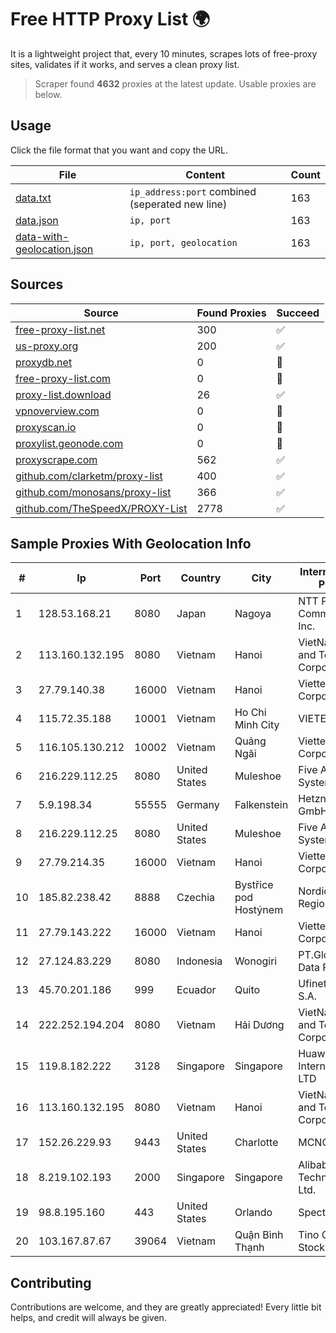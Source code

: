 
# Free HTTP Proxy List 🌍

It is a lightweight project that, every 10 minutes, scrapes lots of free-proxy sites, validates if it works, and serves a clean proxy list.


> Scraper found **4632** proxies at the latest update. Usable proxies are below.

## Usage

Click the file format that you want and copy the URL.


|File|Content|Count|
|----|-------|-----|
|[data.txt](https://raw.githubusercontent.com/themiralay/Proxy-List-World/master/data.txt)|`ip_address:port` combined (seperated new line)|163|
|[data.json](https://raw.githubusercontent.com/themiralay/Proxy-List-World/master/data.json)|`ip, port`|163|
|[data-with-geolocation.json](https://raw.githubusercontent.com/themiralay/Proxy-List-World/master/data-with-geolocation.json)|`ip, port, geolocation`|163|

## Sources

|Source|Found Proxies|Succeed|
|------|-------------|-------|
|[free-proxy-list.net](https://free-proxy-list.net)|300|✅|
|[us-proxy.org](https://www.us-proxy.org)|200|✅|
|[proxydb.net](http://proxydb.net)|0|🚫|
|[free-proxy-list.com](https://free-proxy-list.com/?page=&port=&type%5B%5D=http&type%5B%5D=https&up_time=0&search=Search)|0|🚫|
|[proxy-list.download](https://www.proxy-list.download/HTTP)|26|✅|
|[vpnoverview.com](https://vpnoverview.com/privacy/anonymous-browsing/free-proxy-servers)|0|🚫|
|[proxyscan.io](https://www.proxyscan.io)|0|🚫|
|[proxylist.geonode.com](https://proxylist.geonode.com/api/proxy-list?limit=300&page=1&sort_by=lastChecked&sort_type=desc&protocols=http,https)|0|🚫|
|[proxyscrape.com](https://api.proxyscrape.com/v2/?request=displayproxies&protocol=http&timeout=10000&country=all&ssl=all&anonymity=all)|562|✅|
|[github.com/clarketm/proxy-list](https://raw.githubusercontent.com/clarketm/proxy-list/master/proxy-list-raw.txt)|400|✅|
|[github.com/monosans/proxy-list](https://raw.githubusercontent.com/monosans/proxy-list/main/proxies/http.txt)|366|✅|
|[github.com/TheSpeedX/PROXY-List](https://raw.githubusercontent.com/TheSpeedX/PROXY-List/master/http.txt)|2778|✅|


## Sample Proxies With Geolocation Info

|#|Ip|Port|Country|City|Internet Service Provider|
|-|--|----|-------|----|-------------------------|
|1|128.53.168.21|8080|Japan|Nagoya|NTT PC Communications, Inc.|
|2|113.160.132.195|8080|Vietnam|Hanoi|VietNam Post and Telecom Corporation|
|3|27.79.140.38|16000|Vietnam|Hanoi|Viettel Corporation|
|4|115.72.35.188|10001|Vietnam|Ho Chi Minh City|VIETELmetro|
|5|116.105.130.212|10002|Vietnam|Quảng Ngãi|Viettel Corporation|
|6|216.229.112.25|8080|United States|Muleshoe|Five Area Systems, LLC|
|7|5.9.198.34|55555|Germany|Falkenstein|Hetzner Online GmbH|
|8|216.229.112.25|8080|United States|Muleshoe|Five Area Systems, LLC|
|9|27.79.214.35|16000|Vietnam|Hanoi|Viettel Corporation|
|10|185.82.238.42|8888|Czechia|Bystřice pod Hostýnem|Nordic Telecom Regional s.r.o.|
|11|27.79.143.222|16000|Vietnam|Hanoi|Viettel Corporation|
|12|27.124.83.229|8080|Indonesia|Wonogiri|PT.Global Media Data Prima|
|13|45.70.201.186|999|Ecuador|Quito|Ufinet Panama S.A.|
|14|222.252.194.204|8080|Vietnam|Hải Dương|VietNam Post and Telecom Corporation|
|15|119.8.182.222|3128|Singapore|Singapore|Huawei International Pte. LTD|
|16|113.160.132.195|8080|Vietnam|Hanoi|VietNam Post and Telecom Corporation|
|17|152.26.229.93|9443|United States|Charlotte|MCNC|
|18|8.219.102.193|2000|Singapore|Singapore|Alibaba (US) Technology Co., Ltd.|
|19|98.8.195.160|443|United States|Orlando|Spectrum|
|20|103.167.87.67|39064|Vietnam|Quận Bình Thạnh|Tino Group Joint Stock Company|



## Contributing

Contributions are welcome, and they are greatly appreciated! Every
little bit helps, and credit will always be given.

